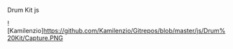 Drum Kit js

![Kamilenzio]https://github.com/Kamilenzio/Gitrepos/blob/master/js/Drum%20Kit/Capture.PNG
